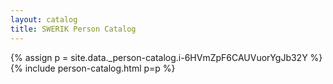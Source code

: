 ```yaml
---
layout: catalog
title: SWERIK Person Catalog
---
```

{% assign p = site.data._person-catalog.i-6HVmZpF6CAUVuorYgJb32Y %}
{% include person-catalog.html p=p %}

